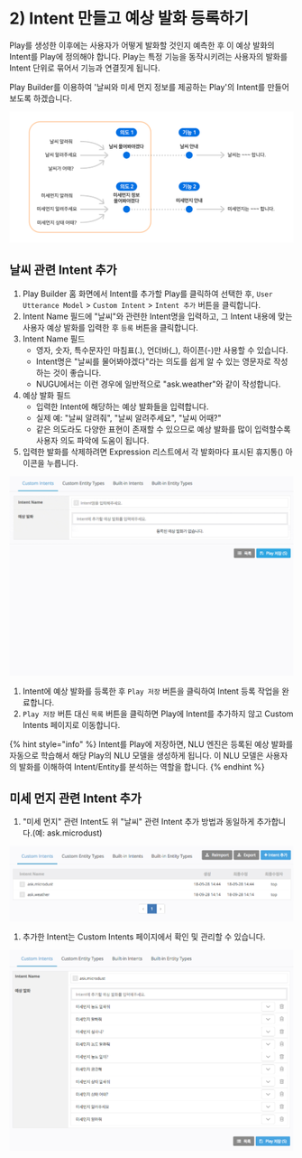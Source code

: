 # 2) Intent 만들고 예상 발화 등록하기

Play를 생성한 이후에는 사용자가 어떻게 발화할 것인지 예측한 후 이 예상 발화의 Intent를 Play에 정의해야 합니다. Play는 특정 기능을 동작시키려는 사용자의 발화를 Intent 단위로 묶어서 기능과 연결짓게 됩니다.

Play Builder를 이용하여 '날씨와 미세 먼지 정보를 제공하는 Play'의 Intent를 만들어 보도록 하겠습니다.

![](../../../.gitbook/assets/create-plays-with-play-builder-02.png)

## 날씨 관련 Intent 추가

1. Play Builder 홈 화면에서 Intent를 추가할 Play를 클릭하여 선택한 후, `User Utterance Model` > `Custom Intent` > `Intent 추가` 버튼을 클릭합니다.
2. Intent Name 필드에 "날씨"와 관련한 Intent명을 입력하고, 그 Intent 내용에 맞는 사용자 예상 발화를 입력한 후 `등록` 버튼을 클릭합니다.
3. Intent Name 필드
   * 영자, 숫자, 특수문자인 마침표(.), 언더바(\_), 하이픈(-)만 사용할 수 있습니다.
   * Intent명은 "날씨를 물어봐야겠다"라는 의도를 쉽게 알 수 있는 영문자로 작성하는 것이 좋습니다.
   * NUGU에서는 이런 경우에 일반적으로 "ask.weather"와 같이 작성합니다.
4. 예상 발화 필드
   * 입력한 Intent에 해당하는 예상 발화들을 입력합니다.
   * 실제 예: "날씨 알려줘", "날씨 알려주세요", "날씨 어때?"
   * 같은 의도라도 다양한 표현이 존재할 수 있으므로 예상 발화를 많이 입력할수록 사용자 의도 파악에 도움이 됩니다.
5. 입력한 발화를 삭제하려면 Expression 리스트에서 각 발화마다 표시된 휴지통() 아이콘을 누릅니다.

![](../../../.gitbook/assets/create-an-intent-and-custom-utterances-01.gif)

1. Intent에 예상 발화를 등록한 후 `Play 저장` 버튼을 클릭하여 Intent 등록 작업을 완료합니다.
2. `Play 저장` 버튼 대신 `목록` 버튼을 클릭하면 Play에 Intent를 추가하지 않고 Custom Intents 페이지로 이동합니다.

{% hint style="info" %}
Intent를 Play에 저장하면, NLU 엔진은 등록된 예상 발화를 자동으로 학습해서 해당 Play의 NLU 모델을 생성하게 됩니다. 이 NLU 모델은 사용자의 발화를 이해하여 Intent/Entity를 분석하는 역할을 합니다.
{% endhint %}

## 미세 먼지 관련 Intent 추가

1. "미세 먼지" 관련 Intent도 위 "날씨" 관련 Intent 추가 방법과 동일하게 추가합니다.(예: ask.microdust)

![](../../../.gitbook/assets/create-an-intent-and-custom-utterances-02.png)

1. 추가한 Intent는 Custom Intents 페이지에서 확인 및 관리할 수 있습니다.

![](../../../.gitbook/assets/create-an-intent-and-custom-utterances-03.png)
